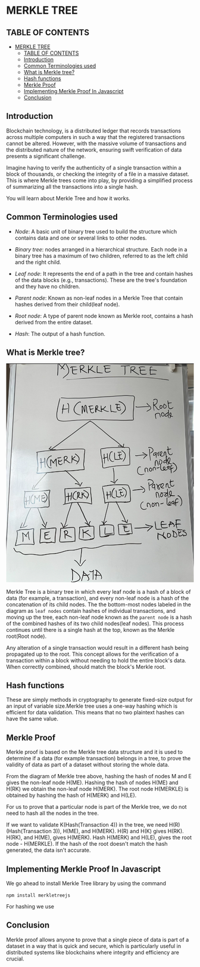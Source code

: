 # MERKLE TREE

## TABLE OF CONTENTS

- [MERKLE TREE](#merkle-tree)
  - [TABLE OF CONTENTS](#table-of-contents)
  - [Introduction](#introduction)
  - [Common Terminologies used](#common-terminologies-used)
  - [What is Merkle tree?](#what-is-merkle-tree)
  - [Hash functions](#hash-functions)
  - [Merkle Proof](#merkle-proof)
  - [Implementing Merkle Proof In Javascript](#implementing-merkle-proof-in-javascript)
  - [Conclusion](#conclusion)

## Introduction

Blockchain technology, is a distributed ledger that records transactions across multiple computers in such a way that the registered transactions cannot be altered.
However, with the massive volume of transactions and the distributed nature of the network, ensuring swift verification of data presents a significant challenge.

Imagine having to verify the authenticity of a single transaction within a block of thousands, or checking the integrity of a file in a massive dataset. This is where Merkle trees come into play, by providing a simplified process of summarizing all the transactions into a single hash.

You will learn about Merkle Tree and how it works.

## Common Terminologies used

- *Node*:  A basic unit of binary tree used to build the structure which contains data and one or several links to other nodes.

- *Binary tree*: nodes arranged in a hierarchical structure. Each node in a binary tree has a maximum of two children, referred to as the left child and the right child. 

- *Leaf node*: It represents the end of a path in the tree and contain hashes of the data blocks (e.g., transactions). These are the tree's foundation and they have  no children.

- *Parent node*: Known as non-leaf nodes in a Merkle Tree that contain hashes derived from their child(leaf node).

- *Root node*: A type of parent node known as Merkle root, contains a hash derived from the entire dataset.

- *Hash*: The output of a hash function.

## What is Merkle tree?

![Merkle tree](/assets/merkleTree.jpeg)

 Merkle Tree is a binary tree in which every leaf node is a hash of a block of data (for example, a transaction), and every non-leaf node is a hash of the concatenation of its child nodes.  The the bottom-most nodes labeled in the diagram as `leaf nodes` contain hashes of individual transactions, and  moving up the tree, each non-leaf node known as the `parent node` is a hash of the combined hashes of its two child nodes(leaf nodes). This process continues until there is a single hash at the top, known as the Merkle root(Root node).

 Any alteration of a single transaction would result in a different hash being propagated up to the root. This concept allows for the verification of a transaction within a block without needing to hold the entire block's data. When correctly combined, should match the block's Merkle root.

## Hash functions

These are simply methods in cryptography to generate fixed-size output for an input of variable size.Merkle tree uses a one-way hashing which is efficient for data validation. This means that no two plaintext hashes can have the same value.

## Merkle Proof

Merkle proof is based on the Merkle tree data structure and it is used to determine if a data (for example transaction) belongs in a tree, to prove the validity of data as part of a dataset without storing the whole data.

From the diagram of Merkle tree above, hashing the hash of nodes M and E gives the non-leaf node
H(ME). Hashing the hash of nodes H(ME) and H(RK) we obtain the non-leaf node H(MERK). The root node H(MERKLE) is obtained by hashing the hash of H(MERK) and H(LE).

For us to prove that a particular node is part of the Merkle tree, we do not need to hash all the nodes in the tree.

If we want to validate K(Hash(Transaction 4)) in the tree, we need H(R)(Hash(Transaction 3)), H(ME), and H(MERK). H(R) and H(K) gives H(RK). H(RK), and H(ME), gives H(MERK). Hash H(MERK) and H(LE), gives the root node - H(MERKLE). If the hash of the root doesn't match the hash generated, the data isn't accurate.

## Implementing Merkle Proof In Javascript

We go ahead to install Merkle Tree library by using the command

`npm install merkletreejs`

For hashing we use 

## Conclusion

Merkle proof allows anyone to prove that a single piece of data is part of a dataset in a way that is quick and secure, which is particularly useful in distributed systems like blockchains where integrity and efficiency are crucial.
